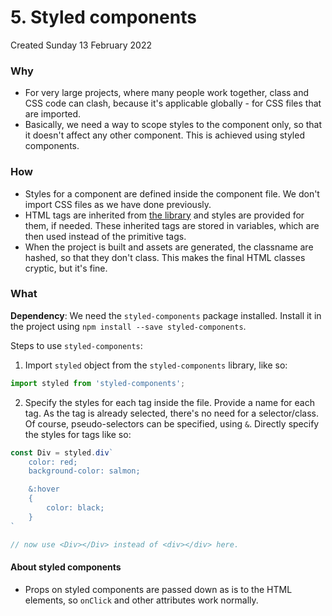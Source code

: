 # 5. Styled components
Created Sunday 13 February 2022

### Why
- For very large projects, where many people work together, class and CSS code can clash, because it's applicable globally - for CSS files that are imported.
- Basically, we need a way to scope styles to the component only, so that it doesn't affect any other component. This is achieved using styled components.

### How
- Styles for a component are defined inside the component file. We don't import CSS files as we have done previously.
- HTML tags are inherited from [the library](https://styled-components.com/) and styles are provided for them, if needed. These inherited tags are stored in variables, which are then used instead of the primitive tags.
- When the project is built and assets are generated, the classname are hashed, so that they don't class. This makes the final HTML classes cryptic, but it's fine.

### What
**Dependency**: We need the `styled-components` package installed. Install it in the project using `npm install --save styled-components`.

Steps to use `styled-components`:
1. Import `styled` object from the `styled-components` library, like so:
```jsx
import styled from 'styled-components';
```
2. Specify the styles for each tag inside the file. Provide a name for each tag. As the tag is already selected, there's no need for a selector/class. Of course, pseudo-selectors can be specified, using `&`. Directly specify the styles for tags like so:
```jsx
const Div = styled.div`
	color: red;
	background-color: salmon;

	&:hover
	{
		color: black;
	}
`

// now use <Div></Div> instead of <div></div> here.
```

#### About styled components
- Props on styled components are passed down as is to the HTML elements, so `onClick` and other attributes work normally.